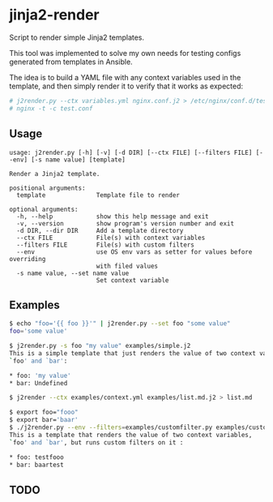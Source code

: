 # jinja2-render

Script to render simple Jinja2 templates.

This tool was implemented to solve my own needs for testing configs generated
from templates in Ansible.

The idea is to build a YAML file with any context variables used in the
template, and then simply render it to verify that it works as expected:

```bash
# j2render.py --ctx variables.yml nginx.conf.j2 > /etc/nginx/conf.d/test.conf
# nginx -t -c test.conf
```


## Usage

```
usage: j2render.py [-h] [-v] [-d DIR] [--ctx FILE] [--filters FILE] [--env] [-s name value] [template]

Render a Jinja2 template.

positional arguments:
  template              Template file to render

optional arguments:
  -h, --help            show this help message and exit
  -v, --version         show program's version number and exit
  -d DIR, --dir DIR     Add a template directory
  --ctx FILE            File(s) with context variables
  --filters FILE        File(s) with custom filters
  --env                 use OS env vars as setter for values before overriding
                        with filed values
  -s name value, --set name value
                        Set context variable
```


## Examples

```bash
$ echo "foo='{{ foo }}'" | j2render.py --set foo "some value"
foo='some value'
```

```bash
$ j2render.py -s foo "my value" examples/simple.j2
This is a simple template that just renders the value of two context variables,
`foo' and `bar':

* foo: 'my value'
* bar: Undefined
```

```bash
$ j2render --ctx examples/context.yml examples/list.md.j2 > list.md
```


```bash
$ export foo="fooo"
$ export bar='baar'
$ ./j2render.py --env --filters=examples/customfilter.py examples/customfilter.j2 
This is a template that renders the value of two context variables,
`foo' and `bar', but runs custom filters on it :

* foo: testfooo
* bar: baartest
```


## TODO

